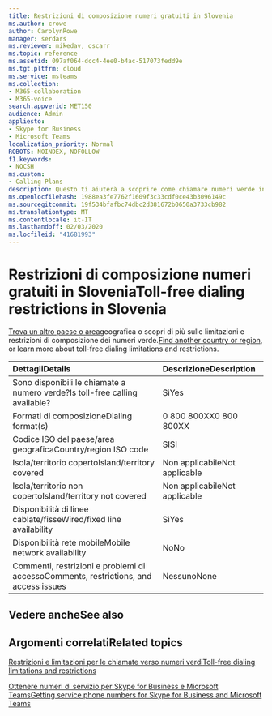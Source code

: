 ```yaml
---
title: Restrizioni di composizione numeri gratuiti in Slovenia
ms.author: crowe
author: CarolynRowe
manager: serdars
ms.reviewer: mikedav, oscarr
ms.topic: reference
ms.assetid: 097af064-dcc4-4ee0-b4ac-517073fedd9e
ms.tgt.pltfrm: cloud
ms.service: msteams
ms.collection:
- M365-collaboration
- M365-voice
search.appverid: MET150
audience: Admin
appliesto:
- Skype for Business
- Microsoft Teams
localization_priority: Normal
ROBOTS: NOINDEX, NOFOLLOW
f1.keywords:
- NOCSH
ms.custom:
- Calling Plans
description: Questo ti aiuterà a scoprire come chiamare numeri verde in ogni paese/area geografica. Dopo aver selezionato il paese o l'area geografica, verrà visualizzata una pagina specifica del paese contenente dettagli specifici, restrizioni e limiti per la disponibilità di servizi a numero verde dove è disponibile il servizio verde. Il formato o i formati di composizione mostreranno i codici di accesso necessari all'interno di ogni paese/area geografica per comporre il numero verde.
ms.openlocfilehash: 1988ea3fe7762f1609f3c33cdf0ce43b3096149c
ms.sourcegitcommit: 19f534bfafbc74dbc2d381672b0650a3733cb982
ms.translationtype: MT
ms.contentlocale: it-IT
ms.lasthandoff: 02/03/2020
ms.locfileid: "41681993"
---
```

# <a name="toll-free-dialing-restrictions-in-slovenia"></a><span data-ttu-id="635fc-105">Restrizioni di composizione numeri gratuiti in Slovenia</span><span class="sxs-lookup"><span data-stu-id="635fc-105">Toll-free dialing restrictions in Slovenia</span></span>

<span data-ttu-id="635fc-106">[Trova un altro paese o area](../toll-free-dialing-limitations-and-restrictions.md)geografica o scopri di più sulle limitazioni e restrizioni di composizione dei numeri verde.</span><span class="sxs-lookup"><span data-stu-id="635fc-106">[Find another country or region](../toll-free-dialing-limitations-and-restrictions.md), or learn more about toll-free dialing limitations and restrictions.</span></span>


|<span data-ttu-id="635fc-107">**Dettagli**</span><span class="sxs-lookup"><span data-stu-id="635fc-107">**Details**</span></span>|<span data-ttu-id="635fc-108">**Descrizione**</span><span class="sxs-lookup"><span data-stu-id="635fc-108">**Description**</span></span>|
|:-----|:-----|
|<span data-ttu-id="635fc-109">Sono disponibili le chiamate a numero verde?</span><span class="sxs-lookup"><span data-stu-id="635fc-109">Is toll-free calling available?</span></span>  <br/> |<span data-ttu-id="635fc-110">Sì</span><span class="sxs-lookup"><span data-stu-id="635fc-110">Yes</span></span>  <br/> |
|<span data-ttu-id="635fc-111">Formati di composizione</span><span class="sxs-lookup"><span data-stu-id="635fc-111">Dialing format(s)</span></span>  <br/> |<span data-ttu-id="635fc-112">0 800 800XX</span><span class="sxs-lookup"><span data-stu-id="635fc-112">0 800 800XX</span></span>  <br/> |
|<span data-ttu-id="635fc-113">Codice ISO del paese/area geografica</span><span class="sxs-lookup"><span data-stu-id="635fc-113">Country/region ISO code</span></span>  <br/> |<span data-ttu-id="635fc-114">SI</span><span class="sxs-lookup"><span data-stu-id="635fc-114">SI</span></span>  <br/> |
|<span data-ttu-id="635fc-115">Isola/territorio coperto</span><span class="sxs-lookup"><span data-stu-id="635fc-115">Island/territory covered</span></span>  <br/> |<span data-ttu-id="635fc-116">Non applicabile</span><span class="sxs-lookup"><span data-stu-id="635fc-116">Not applicable</span></span>  <br/> |
|<span data-ttu-id="635fc-117">Isola/territorio non coperto</span><span class="sxs-lookup"><span data-stu-id="635fc-117">Island/territory not covered</span></span>  <br/> |<span data-ttu-id="635fc-118">Non applicabile</span><span class="sxs-lookup"><span data-stu-id="635fc-118">Not applicable</span></span>  <br/> |
|<span data-ttu-id="635fc-119">Disponibilità di linee cablate/fisse</span><span class="sxs-lookup"><span data-stu-id="635fc-119">Wired/fixed line availability</span></span>  <br/> |<span data-ttu-id="635fc-120">Sì</span><span class="sxs-lookup"><span data-stu-id="635fc-120">Yes</span></span>  <br/> |
|<span data-ttu-id="635fc-121">Disponibilità rete mobile</span><span class="sxs-lookup"><span data-stu-id="635fc-121">Mobile network availability</span></span>  <br/> |<span data-ttu-id="635fc-122">No</span><span class="sxs-lookup"><span data-stu-id="635fc-122">No</span></span>  <br/> |
|<span data-ttu-id="635fc-123">Commenti, restrizioni e problemi di accesso</span><span class="sxs-lookup"><span data-stu-id="635fc-123">Comments, restrictions, and access issues</span></span>  <br/> |<span data-ttu-id="635fc-124">Nessuno</span><span class="sxs-lookup"><span data-stu-id="635fc-124">None</span></span>  <br/> |
   
## <a name="see-also"></a><span data-ttu-id="635fc-125">Vedere anche</span><span class="sxs-lookup"><span data-stu-id="635fc-125">See also</span></span>

## <a name="related-topics"></a><span data-ttu-id="635fc-126">Argomenti correlati</span><span class="sxs-lookup"><span data-stu-id="635fc-126">Related topics</span></span>

[<span data-ttu-id="635fc-127">Restrizioni e limitazioni per le chiamate verso numeri verdi</span><span class="sxs-lookup"><span data-stu-id="635fc-127">Toll-free dialing limitations and restrictions</span></span>](../toll-free-dialing-limitations-and-restrictions.md)

[<span data-ttu-id="635fc-128">Ottenere numeri di servizio per Skype for Business e Microsoft Teams</span><span class="sxs-lookup"><span data-stu-id="635fc-128">Getting service phone numbers for Skype for Business and Microsoft Teams</span></span>](/microsoftteams/getting-service-phone-numbers)

  
 